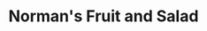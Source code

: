 ---
title: "Norman's Fruit and Salad"
url: /vancouver/normans-fruit-and-salad/
shop: supermarket
---